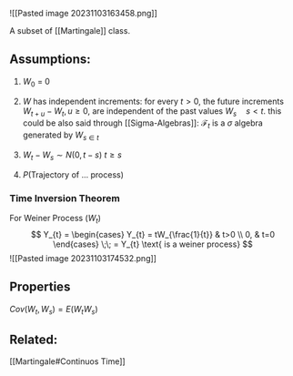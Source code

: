 
![[Pasted image 20231103163458.png]]

A subset of [[Martingale]] class.
## Assumptions:
1. $W_{0}$ = 0 
2. $W$ has independent increments: for every $t > 0$, the future increments $W_{t+u}-W_{t}, u\geq 0$, are independent of the past values $W_s \quad {\displaystyle s<t.}$
this could be also said through [[Sigma-Algebras]]:
	$\mathcal{F}_{t}$ is a $\sigma$ algebra generated by $W_{s \in t}$  

3. $W_{t}- W_{s}\sim N(0, t-s)$  $t \geq s$
4. $P(\text{Trajectory of ... process})$

### Time Inversion Theorem
For Weiner Process $(W_{t})$
$$
Y_{t} = \begin{cases}
Y_{t} = tW_{\frac{1}{t}} & t>0  \\
0, & t=0
\end{cases} \;\; = Y_{t} \text{ is a weiner process}
$$
![[Pasted image 20231103174532.png]]

## Properties
$Cov(W_{t}, W_{s}) = E(W_{t}W_{s})$

## Related:
[[Martingale#Continuos Time]]


